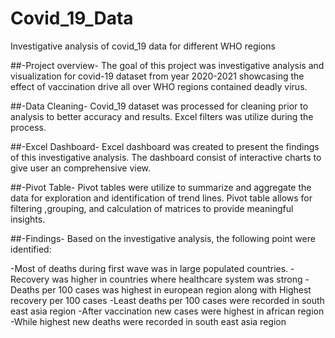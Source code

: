 # Covid_19_Data
Investigative analysis of covid_19 data for different WHO regions 

##-Project overview-
The goal of this project was investigative analysis and visualization for covid-19 dataset from year 2020-2021 
showcasing the effect of vaccination drive all over WHO regions contained deadly virus.

##-Data Cleaning-
Covid_19 dataset was processed for cleaning prior to analysis to better accuracy and results. Excel filters was 
utilize during the process. 

##-Excel Dashboard-
Excel dashboard was created to present the findings of this investigative analysis. The dashboard consist of
interactive charts to give user an comprehensive view.

##-Pivot Table-
Pivot tables were utilize to summarize and aggregate the data for exploration and identification of trend lines.
Pivot table allows for filtering ,grouping, and calculation of matrices to provide meaningful insights.

##-Findings-
Based on the investigative analysis, the following point were identified:

-Most of deaths during first wave was in large populated countries.
-Recovery was higher in countries where healthcare system was strong
-Deaths per 100 cases was highest in european region along with Highest recovery per 100 cases
-Least deaths per 100 cases were recorded in south east asia region
-After vaccination new cases were highest in african region
-While highest new deaths were recorded in south east asia region
